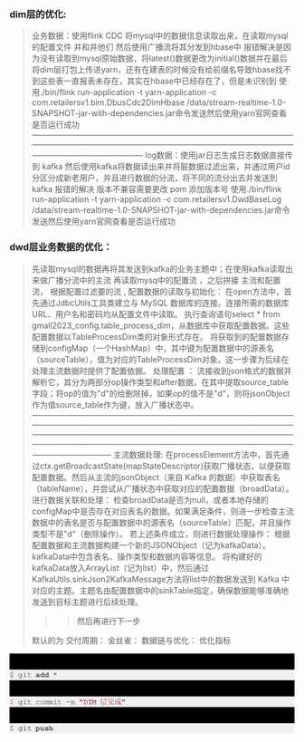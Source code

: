 ### dim层的优化:
> 业务数据：使用flink CDC 将mysql中的数据信息读取出来，在读取mysql的配置文件 并和并他们 然后使用广播流将其分发到hbase中
> 报错解决是因为没有读取到mysql原始数据，将latest()数据更改为initial()数据并在最后将dim层打包上传进yarn，还有在建表的时候没有给前缀名导致hbase找不到这些表一直报表未存在，其实在hbase中已经存在了，但是未识别到
> 使用./bin/flink run-application -t yarn-application -c com.retailersv1.bim.DbusCdc2DimHbase /data/stream-realtime-1.0-SNAPSHOT-jar-with-dependencies.jar命令发送然后使用yarn官网查看是否运行成功
————————————————————————————————————————————————————————————————————————————————
> log数据：使用jar日志生成日志数据直接传到 kafka 然后使用kafka将数据读出来并将脏数据过滤出来，并通过用户id分区分成新老用户，并且进行数据的分流，将不同的流分出去并发送到kafka
> 报错的解决 版本不兼容需要更改 pom 添加版本号
> 使用./bin/flink run-application -t yarn-application -c com.retailersv1.DwdBaseLog /data/stream-realtime-1.0-SNAPSHOT-jar-with-dependencies.jar命令发送然后使用yarn官网查看是否运行成功
### dwd层业务数据的优化：
> 先读取mysql的数据再将其发送到kafka的业务主题中；在使用kafka读取出来做广播分流中的主流
> 再读取mysq中的配置流 ，之后拼接 主流和配置流， 根据配置过滤要的流 ,
> 配置数据的读取与初始化：
在open方法中，首先通过JdbcUtils工具类建立与 MySQL 数据库的连接。连接所需的数据库 URL、用户名和密码均从配置文件中读取。
执行查询语句select * from gmall2023_config.table_process_dim，从数据库中获取配置数据。这些配置数据以TableProcessDim类的对象形式存在。
将获取到的配置数据存储到configMap（一个HashMap）中，其中键为配置数据中的源表名（sourceTable），值为对应的TableProcessDim对象。这一步骤为后续在处理主流数据时提供了配置依据。
>处理配置 ：
> 流接收到json格式的数据并解析它，其分为两部分op操作类型和after数据，在其中提取source_table字段；将op的值为"d"的给删除掉，如果op的值不是"d"，则将jsonObject作为值source_table作为键，放入广播状态中。
——————————————————————————————————————————————————————————————————————————————————————————————————————————————————————————————————————————————
> 主流数据处理:
在processElement方法中，首先通过ctx.getBroadcastState(mapStateDescriptor)获取广播状态，以便获取配置数据。然后从主流的jsonObject（来自 Kafka 的数据）中获取表名（tableName），并尝试从广播状态中获取对应的配置数据（broadData）。
进行数据关联和处理：
检查broadData是否为null，或者本地存储的configMap中是否存在对应表名的数据。如果满足条件，则进一步检查主流数据中的表名是否与配置数据中的源表名（sourceTable）匹配，并且操作类型不是"d"（删除操作）。
若上述条件成立，则进行数据处理操作：
根据配置数据和主流数据构建一个新的JSONObject（记为kafkaData）。kafkaData中包含表名、操作类型和数据内容等信息。
将构建好的kafkaData放入ArrayList（记为list）中，然后通过KafkaUtils.sinkJson2KafkaMessage方法将list中的数据发送到 Kafka 中对应的主题。主题名由配置数据中的sinkTable指定，确保数据能够准确地发送到目标主题进行后续处理。
>>> 然后再进行下一步
> 
> 
> 默认的为
> 交付周期：
> 金丝雀：
> 数据链与优化：
> 优化指标
> 
> 
> 
![img_1.png](img_1.png)
